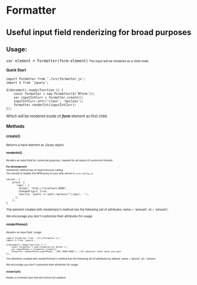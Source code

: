 # Formatter

## Useful input field renderizing for broad purposes

### Usage:<br>
<code><small>var element = Formatter(form-element)<small></code>
<small>The input will be rendered as a child node.</small>

####

#### Quick Start
```
import Formatter from './src/formatter.js';
import $ from 'jquery';

$(document).ready(function () {
    const formatter = new Formatter($('#form'));
    var inputIntCurr = formatter.create();
    inputIntCurr.attr('class', 'myclass');
    formatter.renderInt(inputIntCurr);
});
```
Which will be rendered inside of ***form*** element as first child.
### Methods

#### create()
<small>Returns a input element as JQuey object.

#### renderInt()
<small>Renders an input field for comercial purposes, masked for all nature of currencies formats.</small>

<small>**For development**<br>renderInt() method has an asynchronous calling.<br>
You should to targets the NPM proxy to your php server in <code>vite.config.js</code></small>
```
server: {
    proxy: {
      '/api': {
        target: 'http://localhost:8080',
        changeOrigin: true,
        rewrite: (path) => path.replace(/^\/api/, ''),
      },
    },
}
```

The element created with renderInp()'s method has the following set of attributes:
name = 'amount';
id = 'amount';

We encourage you don't customize their attributes for usage.


#### renderPhone()
<small>Renders an input field.</small>
<small>Usage:<br>
```
import Formatter from './src/formatter.js';
import $ from 'jquery';

$(document).ready(function () {
    const formatter = new Formatter($('#form'));
    var inputPhone = formatter.create();
    formatter.renderPhone(inputPhone, '(00) 0000-0000'); //Or whatever other mask you want
});
```
The elements created with renderPhone()'s method has the following set of attributes bu default:
name = 'phone';
id = 'phone';

We encourage you don't customize their attributes for usage.

#### renderCpf()
<small>Renders a convenient input field with frontend Cpf validation.</small>

